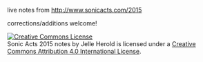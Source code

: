 live notes from http://www.sonicacts.com/2015

corrections/additions welcome!

<a rel="license" href="http://creativecommons.org/licenses/by/4.0/"><img
alt="Creative Commons License" style="border-width:0"
src="https://i.creativecommons.org/l/by/4.0/88x31.png" /></a><br /><span
xmlns:dct="http://purl.org/dc/terms/" property="dct:title">Sonic Acts
2015 notes</span> by <span xmlns:cc="http://creativecommons.org/ns#"
property="cc:attributionName">Jelle Herold</span> is licensed under a <a
rel="license"
href="http://creativecommons.org/licenses/by/4.0/">Creative Commons
Attribution 4.0 International License</a>.
